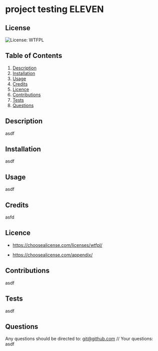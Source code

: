 # project testing ELEVEN
  
  ## License
  ![License: WTFPL](https://img.shields.io/badge/License-WTFPL-brightgreen.svg)

  ## Table of Contents
  1. [Description](#description)
  2. [Installation](#installation)
  3. [Usage](#usage)
  4. [Credits](#credits)
  5. [Licence](#licence)
  6. [Contributions](#contributions)
  7. [Tests](#tests)
  8. [Questions](#questions)

  ## Description
  asdf

  ## Installation
  asdf

  ## Usage
  asdf

  ## Credits
  asfd
  
  ## Licence
  - https://choosealicense.com/licenses/wtfpl/
  
  - https://choosealicense.com/appendix/

  ## Contributions
  asdf

  ## Tests
  asdf

  ## Questions
  Any questions should be directed to: git@github.com
  // Your questions: asdf

